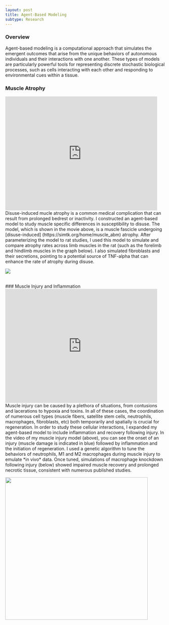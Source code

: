 ```yaml
---
layout: post
title: Agent-Based Modeling
subtype: Research
---
```


### Overview

Agent-based modeling is a computational approach that simulates the emergent outcomes that arise from the unique behaviors of autonomous 
individuals and their interactions with one another. These types of models are particularly powerful tools for representing discrete stochastic biological processes,
such as cells interacting with each other and responding to environmental cues within a tissue.

### Muscle Atrophy
<iframe width="480" align="middle" height="360" src="https://www.youtube.com/embed/oXthci6ar5s?rel=0&amp;controls=0&amp;showinfo=0&autoplay=1" frameborder="0"></iframe>
<br>
Disuse-induced mucle atrophy is a common medical complication that can result from prolonged bedrest or inactivity. I constructed an agent-based model to study
muscle specific differences in susceptibility to disuse. The model, which is shown in the movie above, is a muscle fascicle undergoing [disuse-induced] (https://simtk.org/home/muscle_abm) atrophy. 
After parameterizing the model to rat studies, I used this model to simulate and compare atrophy rates across limb muscles in the rat (such as the forelimb and hindlimb muscles in the graph below). 
I also simulated fibroblasts and their secretions, pointing to a potential source of TNF-alpha that can enhance the rate of atrophy during disuse.

<p><img src="{{ site.baseurl }}images/ABM_atrophy_flexors.png"></p> 
<br>
### Muscle Injury and Inflammation
<iframe width="480" align="middle" height="360" src="https://www.youtube.com/embed/sJIq7gGsWjE?rel=0&amp;controls=0&amp;showinfo=0&autoplay=1" frameborder="0"></iframe>
<br>
Muscle injury can be caused by a plethora of situations, from contusions and lacerations to hypoxia and toxins. 
In all of these cases, the coordination of numerous cell types (muscle fibers, satellite stem cells, neutrophils, macrophages, fibroblasts, etc) both temporarily and spatially is crucial for regeneration.
In order to study these cellular interactions, I expanded my agent-based model to include inflammation and recovery following injury. 
In the video of my muscle injury model (above), you can see the onset of an injury (muscle damage is indicated in blue) followed by inflammation and the initiation of regeneration. 
I used a genetic algorithm to tune the behaviors of neutrophils, M1 and M2 macrophages during muscle injury to emulate *in vivo* data.
Once tuned, simulations of macrophage knockdown following injury (below) showed impaired muscle recovery and prolonged necrotic tissue, consistent with numerous published studies.

<p><img width="450px" src="{{ site.baseurl }}images/ABM_inflammation_macKO.png"></p> 